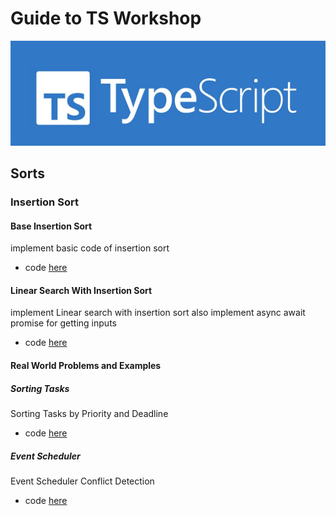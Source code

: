# **Guide to TS Workshop**

![TS Image](assets/pictures/ts.jpg)


## **Sorts**

### **Insertion Sort**

#### Base Insertion Sort
implement basic code of insertion sort
- code [here](Sorts/Insertion_Sort/Insertion_sort.ts)

#### Linear Search With Insertion Sort
implement Linear search with insertion sort 
also implement async await promise for getting inputs
- code [here](Sorts/Insertion_Sort/Linear_search_insertion_search.ts)

#### Real World Problems and Examples

##### Sorting Tasks
Sorting Tasks by Priority and Deadline
- code [here](Sorts/Insertion_Sort/Sorting_taks_problem.ts)

##### Event Scheduler
Event Scheduler Conflict Detection
- code [here](Sorts/Insertion_Sort/Event_scheduler_problem.ts)


